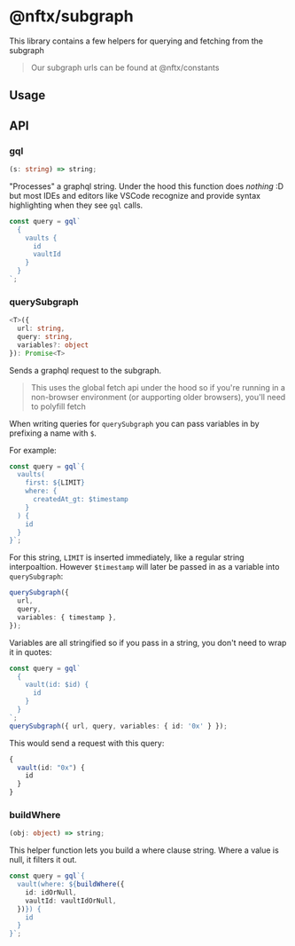 # @nftx/subgraph

This library contains a few helpers for querying and fetching from the subgraph

> Our subgraph urls can be found at @nftx/constants

## Usage

## API

### gql

```ts
(s: string) => string;
```

"Processes" a graphql string. Under the hood this function does _nothing_ :D but most IDEs and editors like VSCode recognize and provide syntax highlighting when they see `gql` calls.

```ts
const query = gql`
  {
    vaults {
      id
      vaultId
    }
  }
`;
```

### querySubgraph

```ts
<T>({
  url: string,
  query: string,
  variables?: object
}): Promise<T>
```

Sends a graphql request to the subgraph.

> This uses the global fetch api under the hood so if you're running in a non-browser environment (or aupporting older browsers), you'll need to polyfill fetch

When writing queries for `querySubgraph` you can pass variables in by prefixing a name with `$`.

For example:

```ts
const query = gql`{
  vaults(
    first: ${LIMIT}
    where: {
      createdAt_gt: $timestamp
    }
  ) {
    id
  }
}`;
```

For this string, `LIMIT` is inserted immediately, like a regular string interpoaltion. However `$timestamp` will later be passed in as a variable into `querySubgraph`:

```ts
querySubgraph({
  url,
  query,
  variables: { timestamp },
});
```

Variables are all stringified so if you pass in a string, you don't need to wrap it in quotes:

```ts
const query = gql`
  {
    vault(id: $id) {
      id
    }
  }
`;
querySubgraph({ url, query, variables: { id: '0x' } });
```

This would send a request with this query:

```ts
{
  vault(id: "0x") {
    id
  }
}
```

### buildWhere

```ts
(obj: object) => string;
```

This helper function lets you build a where clause string. Where a value is null, it filters it out.

```ts
const query = gql`{
  vault(where: ${buildWhere({
    id: idOrNull,
    vaultId: vaultIdOrNull,
  })}) {
    id
  }
}`;
```

